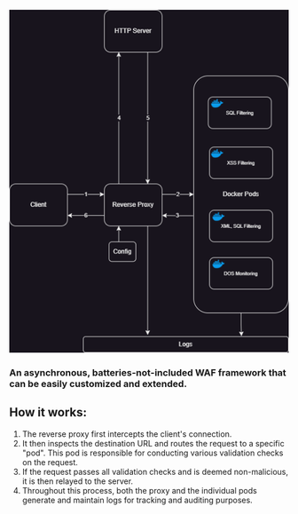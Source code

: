 ![Alt text](/assets/WAF.png)


###  An asynchronous, batteries-not-included WAF framework that can be easily customized and extended.

## How it works:
1) The reverse proxy first intercepts the client's connection.
2) It then inspects the destination URL and routes the request to a specific "pod". This pod is responsible for conducting various validation checks on the request.
3) If the request passes all validation checks and is deemed non-malicious, it is then relayed to the server.
4) Throughout this process, both the proxy and the individual pods generate and maintain logs for tracking and auditing purposes.